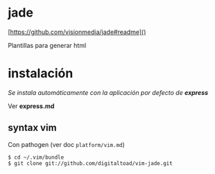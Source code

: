 # jade

[https://github.com/visionmedia/jade#readme]()

Plantillas para generar html

# instalación

_Se instala automáticamente con la aplicación por defecto de **express**_

Ver **express.md**

## syntax vim

Con pathogen (ver doc `platform/vim.md`)

    $ cd ~/.vim/bundle
    $ git clone git://github.com/digitaltoad/vim-jade.git
